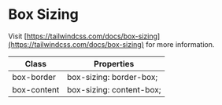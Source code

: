 # Box Sizing

Visit [https://tailwindcss.com/docs/box-sizing](https://tailwindcss.com/docs/box-sizing) for more information.

<table class="w-full text-left border-collapse"><thead><tr><th class="z-20 sticky top-0 text-sm font-semibold text-gray-600 bg-white p-0"><div class="pb-2 pr-2 border-b border-gray-200">Class</div></th><th class="z-20 sticky top-0 text-sm font-semibold text-gray-600 bg-white p-0"><div class="pb-2 pl-2 border-b border-gray-200">Properties</div></th></tr></thead><tbody class="align-baseline"><tr><td class="py-2 pr-2 font-mono text-xs text-violet-600 whitespace-nowrap">box-border</td><td class="py-2 pl-2 font-mono text-xs text-light-blue-600 whitespace-pre">box-sizing: border-box;</td></tr><tr><td class="py-2 pr-2 font-mono text-xs text-violet-600 whitespace-nowrap border-t border-gray-200">box-content</td><td class="py-2 pl-2 font-mono text-xs text-light-blue-600 whitespace-pre border-t border-gray-200">box-sizing: content-box;</td></tr></tbody></table>
